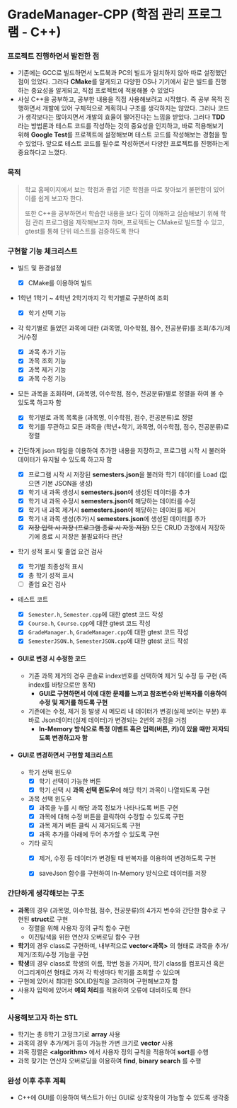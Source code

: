 # GradeManager-CPP (학점 관리 프로그램 - C++)

### 프로젝트 진행하면서 발전한 점
- 기존에는 GCC로 빌드하면서 노트북과 PC의 빌드가 일치하지 않아 따로 설정했던 점이 있었다. 그러다 **CMake**를 알게되고 다양한 OS나 기기에서 같은 빌드를 진행하는 중요성을 알게되고, 직접 프로젝트에 적용해볼 수 있었다
- 사실 C++을 공부하고, 공부한 내용을 직접 사용해보려고 시작했다. 즉 공부 목적 진행하면서 개발에 있어 구체적으로 계획히나 구조를 생각하지는 않았다. 그러나 코드가 생각보다는 많아지면서 개발의 효율이 떨어진다는 느낌을 받았다. 그러다 **TDD**라는 방법론과 테스트 코드를 작성하는 것의 중요성을 인지하고, 바로 적용해보기 위해 **Google Test**를 프로젝트에 설정해보며 테스트 코드를 작성해보는 경험을 할 수 있었다. 앞으로 테스트 코드를 필수로 작성하면서 다양한 프로젝트를 진행하는게 중요하다고 느꼈다.


### 목적
> 학교 홈페이지에서 보는 학점과 졸업 기준 학점을 따로 찾아보기 불편함이 있어 이를 쉽게 보고자 한다.
> 
> 또한 C++을 공부하면서 학습한 내용을 보다 깊이 이해하고 실습해보기 위해 학점 관리 프로그램을 제작해보고자 하며, 프로젝트는 CMake로 빌드할 수 있고, gtest를 통해 단위 테스트를 검증하도록 한다


### 구현할 기능 체크리스트
- 빌드 및 환경설정
  - [x] CMake를 이용하여 빌드
- 1학년 1학기 ~ 4학년 2학기까지 각 학기별로 구분하여 조회
  - [x] 학기 선택 기능
- 각 학기별로 들었던 과목에 대한 (과목명, 이수학점, 점수, 전공분류)를 조회/추가/제거/수정
  - [x] 과목 추가 기능
  - [x] 과목 조회 기능
  - [x] 과목 제거 기능
  - [x] 과목 수정 기능
- 모든 과목을 조회하며, (과목명, 이수학점, 점수, 전공분류)별로 정렬을 하여 볼 수 있도록 하고자 함
  - [x] 학기별로 과목 목록을 (과목명, 이수학점, 점수, 전공분류)로 정렬
  - [x] 학기를 무관하고 모든 과목을 (학년+학기, 과목명, 이수학점, 점수, 전공분류)로 정렬
- 간단하게 json 파일을 이용하여 추가한 내용을 저장하고, 프로그램 시작 시 불러와 데이터가 유지될 수 있도록 하고자 함
  - [x] 프로그램 시작 시 저장된 **semesters.json**을 불러와 학기 데이터를 Load (없으면 기본 JSON을 생성)
  - [x] 학기 내 과목 생성시 **semesters.json**에 생성된 데이터를 추가
  - [x] 학기 내 과목 수정시 **semesters.json**에 해당하는 데이터를 수정
  - [x] 학기 내 과목 제거시 **semesters.json**에 해당하는 데이터를 제거
  - [x] 학기 내 과목 생성(추가)시 **semesters.json**에 생성된 데이터를 추가
  - [x] ~~저장 입력 시 저장 (프로그램 종료 시 자동 저장)~~ 
  모든 CRUD 과정에서 저장하기에 종료 시 저장은 불필요하다 판단
- 학기 성적 표시 및 졸업 요건 검사
  - [x] 학기별 최종성적 표시
  - [x] 총 학기 성적 표시
  - [ ] 졸업 요건 검사
- 테스트 코트
  - [x] `Semester.h`, `Semester.cpp`에 대한 gtest 코드 작성
  - [x] `Course.h`, `Course.cpp`에 대한 gtest 코드 작성
  - [x] `GradeManager.h`, `GradeManager.cpp`에 대한 gtest 코드 작성
  - [x] `SemesterJSON.h`, `SemesterJSON.cpp`에 대한 gtest 코드 작성

- #### GUI로 변경 시 수정한 코드
  - 기존 과목 제거의 경우 콘솔로 index번호를 선택하여 제거 및 수정 등 구현 (즉 index를 바탕으로만 동작)
    - **GUI로 구현하면서 이에 대한 문제를 느끼고 참조변수와 반복자를 이용하여 수정 및 제거를 하도록 구현**
  - 기존에는 수정, 제거 등 발생 시 메모리 내 데이터가 변경(실제 보이는 부분) 후 바로 Json데이터(실제 데이터)가 변경되는 2번의 과정을 거침
    - **In-Memory 방식으로 특정 이벤트 혹은 입력(버튼, 키)이 있을 때만 저자되도록 변경하고자 함**

- #### GUI로 변경하면서 구현할 체크리스트
  - 학기 선택 윈도우
    - [x] 학기 선택이 가능한 버튼
    - [x] 학기 선택 시 **과목 선택 윈도우**에 해당 학기 과목이 나열되도록 구현
  - 과목 선택 윈도우
    - [x] 과목을 누를 시 해당 과목 정보가 나타나도록 버튼 구현
    - [x] 과목에 대해 수정 버튼을 클릭하여 수정할 수 있도록 구현
    - [x] 과목 제거 버튼 클릭 시 제거되도록 구현
    - [x] 과목 추가를 아래에 두어 추가할 수 있도록 구현
  - 기타 로직
    - [x] 제거, 수정 등 데이터가 변경될 때 반복자를 이용하여 변경하도록 구현
    - [x] saveJson 함수를 구현하여 In-Memory 방식으로 데이터를 저장


### 간단하게 생각해보는 구조
- **과목**의 경우 (과목명, 이수학점, 점수, 전공분류)의 4가지 변수와 간단한 함수로 구현된 **struct**로 구현
  - 정렬을 위해 사용자 정의 규칙 함수 구현
  - 이진탐색을 위한 연산자 오버로딩 함수 구현
- **학기**의 경우 class로 구현하며, 내부적으로 **vector\<과목\>** 의 형태로 과목을 추가/제거/조회/수정 기능을 구현
- **학생**의 경우 class로 학생의 이름, 학번 등을 가지며, 학기 class를 컴포지션 혹은 어그리게이션 형태로 가져 각 학생마다 학기를 조회할 수 있으며
- 구현에 있어서 최대한 SOLID원칙을 고려하며 구현해보고자 함
- 사용자 입력에 있어서 **예외 처리**를 적용하여 오류에 대비하도록 한다
- 

### 사용해보고자 하는 STL
- 학기는 총 8학기 고정크기로 **array** 사용
- 과목의 경우 추가/제거 등이 가능한 가변 크기로 **vector** 사용
- 과목 정렬은 **\<algorithm\>** 에서 사용자 정의 규칙을 적용하여 **sort**를 수행
- 과목 찾기는 연산자 오버로딩을 이용하여 **find**, **binary search** 를 수행


### 완성 이후 추후 계획
- C++에 GUI를 이용하여 텍스트가 아닌 GUI로 상호작용이 가능할 수 있도록 생각중




